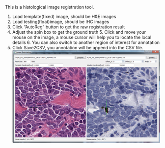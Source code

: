 This is a histological image registration tool.
1. Load template(fixed) image, should be H&E images
2. Load testing(float)image, should be IHC images
3. Click “AutoReg” button to get the raw registration result
4. Adjust the spin box to get the ground truth
    5. Click and move your mouse on the image, a mouse cursor will help you to locate the local details
    6. You can also switch to another region of interest for annotation
7. Click Save2CSV, you annotation will be append into the CSV file.
![alt text](./HistImgtool.png)